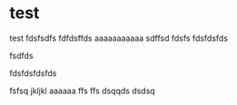 test
====

test
fdsfsdfs
fdfdsffds
aaaaaaaaaaa
sdffsd
fdsfs
fdsfdsfds

fsdfds

fdsfdsfdsfds


fsfsq
jkljkl
aaaaaa
ffs
ffs
dsqqds
dsdsq
